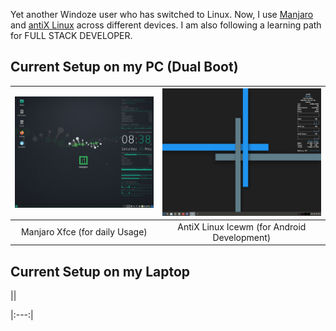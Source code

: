 Yet another Windoze user who has switched to Linux. Now, I use [Manjaro](https://manjaro.org/) and [antiX Linux](https://antixlinux.com/) across different devices. I am also following a learning path for FULL STACK DEVELOPER.   
## Current Setup on my PC (Dual Boot)
| ![Manjaro Desktop](manjaro.png "Manjaro Desktop on my PC") | ![AntiX Linux Desktop](antix-linux.jpg "Antix Linux Desktop on my PC")|
|:---:|:---:|
| Manjaro Xfce (for daily Usage) | AntiX Linux Icewm (for Android Development) |
## Current Setup on my Laptop
||

|:---:|
